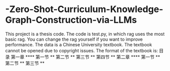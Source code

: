 # -Zero-Shot-Curriculum-Knowledge-Graph-Construction-via-LLMs
This project is a thesis code. The code is test.py, in which rag uses the most basic rag. You can change the rag yourself if you want to improve performance.
The data is a Chinese University textbook. The textbook cannot be opened due to copyright issues. The format of the textbook is:
目 录
第一章 ****
第一节 **
第二节 **
第三节 **
第四节 **
第二章 ****
第一节 **
第二节 **
第三节 **

